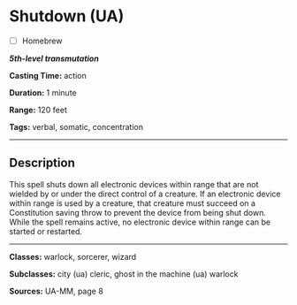 # Shutdown (UA)

- [ ] Homebrew

***5th-level transmutation***

**Casting Time:** action

**Duration:** 1 minute

**Range:** 120 feet

**Tags:** verbal, somatic, concentration

---

## Description
This spell shuts down all electronic devices within range that are not wielded by or under the direct control of a creature.
If an electronic device within range is used by a creature, that creature must succeed on a Constitution saving throw to prevent the device from being shut down.
While the spell remains active, no electronic device within range can be started or restarted.

---

**Classes:** warlock, sorcerer, wizard

**Subclasses:** city (ua) cleric, ghost in the machine (ua) warlock

**Sources:** UA-MM, page 8
